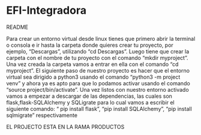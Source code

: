 # EFI-Integradora

README

Para crear un entorno virtual desde linux tienes que primero abrir la terminal o consola e ir hasta la carpeta donde quieres crear tu proyecto, por ejemplo, “Descargas”, utilizando “cd Descargas”. Luego tiene que crear la carpeta con el nombre de tu proyecto con el comando “mkdir myproject”. Una vez creada la carpeta vamos a entrar en ella con el comando “cd myproject”.  El siguiente paso de nuestro proyecto es hacer que el entorno virtual sea dirigido a python3 usando el comando “python3 -m project venv”  y ahora ya es apto para que lo podamos activar usando el comando “source project/bin/activate”. 
Una vez listos con nuestro entorno activado vamos a empezar a descargar  de las dependencias, las cuales son flask,flask-SQLAlchemy y SQLigrate para lo cual vamos a escribir el siguiente comando: “ pip install flask”, “pip install SQLAlchemy”, “pip install sqlmigrate” respectivamente


EL PROJECTO ESTA EN LA RAMA PRODUCTOS
